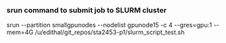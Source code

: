 ### srun command to submit job to SLURM cluster
srun --partition smallgpunodes --nodelist gpunode15 -c 4 --gres=gpu:1 --mem=4G /u/edithal/git_repos/sta2453-p1/slurm_script_test.sh

